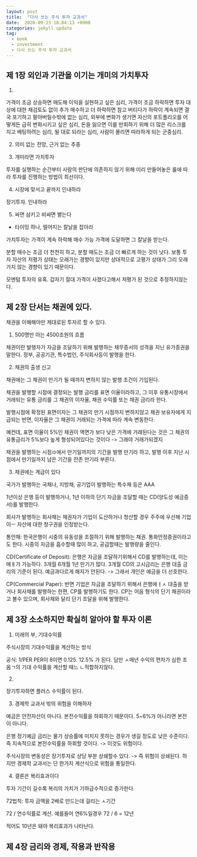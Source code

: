 ```yaml
---
layout: post
title:  "다시 쓰는 주식 투자 교과서"
date:  2020-09-23 18:04:13 +0900 
categories: jekyll update
tag:
  - book
  - investment
  - 다시 쓰는 주식 투자 교과서
---
```


## 제 1장 외인과 기관을 이기는 개미의 가치투자

1. 

가격이 조금 상승하면 매도해 이익을 실현하고 싶은 심리, 가격이 조금 하락하면 투자 대상에 대한 재검토도 없이 추가 매수하고 더 하락하면 참고 버티다가 하락이 계속되면 결국 포기하고 팔아버릴수밖에 없는 심리,  외부에 변화가 생기면 자신의 포트폴리오를 어떻게든 급히 변화시키고 싶은 심리, 돈을 잃으면 이를 만회하기 위해 더 많은 리스크를 지고 베팅하려는 심리, 될 대로 되라는 심리, 사람이 몰리면 따라하게 되는 군중심리.

2. 의미 없는 전망, 근거 없는 추종

3. 개미라면 가치투자

투자를 실행하는 순간부터 사람의 판단에 의존하지 않기 위해 미리 만들어놓은 룰에 따라 투자를 진행하는 방법이 최선이다.

4. 시장에 맞서고 끝까지 인내하라

장기투자. 인내하라

5. 싸면 삼키고 비싸면 뱉는다

* 타이밍 하나, 떨어지는 칼날을 잡아라

가치투자는 가격이 계속 하락해 매수 가능 가격에 도달하면 그 칼날을 받는다.

분할 매수는 조금 더 천천히 하고, 분할 매도는 조금 더 빠르게 하는 것이 낫다. 보통 투자 자산의 저평가 상태는 오래가는 경향이 있지만 상대적으로 고평가 상태가 그리 오래가지 않는 경향이 있기 때문이다.

모멘텀 투자의 유혹. 갑자기 절대 가격이 사졌다고해서 저평가 된 것으로 추정하지않는다.

## 제 2장 단서는 채권에 있다.

 채권을 이해해야만 제대로된 투자르 할 수 있다.

1. 500명만 아는 4500조원의 흐름

채권이란 발행자가 자금을 조달하기 위해 발행하는 채무증서의 성격을 지닌 유가증권을 말한다. 정부, 공공기관, 특수법인, 주식회사등이 발행을 한다.

2. 채권의 출생 신고

채권에는 그 채권이 만기가 될 때까지 변하지 않는 발행 조건이 기입된다.

채권을 발행할 시점에 결정되는 발행 금리를 표면 이율이라하고, 그 이후 유통시장에서 거래되는 유통 금리를 그 채권의 이자율, 채권 수익률 또는 채권 금리라 한다.

발행시점에 확정된 표면이자는 그 채권의 만기 시점까지 변하지않고 채권 보유자에게 지급되는 반면, 이자율은 그 채권이 거래되는 가격에 따라 계속 변동한다.

예컨데, 표면 이율이 5%인 채권이 액면가 보다 낮은 가격에 거래된다는 것은 그 채권의 유통금리가 5%보다 높게 형성되어있다는 것이다 -> 그래야 거래가되겠지

채권을 발행하는 시점ㅁ에서 만기일까지의 기간을 발행 만기라 하고, 발행 이후 지난 시점에서 만기일까지 남은 기간을 잔존 만기라 부른다.

3. 채권에는 계급이 있다

국가가 발행하는 국채나, 지방채, 공기업이 발행하는 특수채 등은 AAA

1년이상 은행 등이 발행하거나, 1년 이하의 단기 자금을 조달할 때는 CD(양도성 예금증서)를 발행한다.

회사가 발행하는 회사채는 채권자가 기업이 도산하거나 청산할 경우 주주에 우선해 기업이ㅡ 자산에 대한 청구권을 인정받는다.

통안채: 한국은행이 시중의 유동성을 조절하기 위해 발행하는 채권. 통화안정증권이라고도 한다. 시중의 자금을 흡수할때 많이 하고, 공급할때는 발행량을 줄인다.

CD(Certificate of Deposit): 은행은 자금을 조달하기위해서 CD를 발행하는데, 이는 매ㅐ가 가능하다. 3개월 6개월 1년 만기가 많다.
3개월 CD의 고시금리는 은행 대출 금리의 기준이 된다. 예금과다르게 해지가 안된다. -> 그래서 개인은 예금을 더 선호한다.

CP(Commercial Paper): 반면 기업은 자금을 조달하기 위해서 은행에ㅓㅅ 대출을 받거나 회사채를 발행하는 한편, CP를 발행하기도 한다. CP는 어음 형식의 단기 채권이라고 볼수 있으며, 회사채와 달리 단기 조달을 위해 발행한다. 

## 제 3장 소소하지만 확실히 알아야 할 투자 이론

1. 미래의 부, 기대수익률

주식시장의 기대수익률을 계산하는 방식

공식: 1/PER 
PER이 8이면 0.125. 12.5% 가 된다. 담만 ㅅ매년 수익의 편차가 심한 조옴ㄱ의 기대 수익률을 계산할 때느 ㄴ적합하지않다.

2. 

장기투자하면 플러스 수익률이 된다.

3. 경제학 교과서 밖의 위험을 이해하자

예금은 안전자산이 아니다. 본전수익률을 하회하기 때문이다. 5~6%가 아니라면 본전이 아니다.

은행 정기예금 금리는 물가 상승률에 미치지 못하는 경우가 생길 정도로 낮은 수준이다. 즉 지속적으로 본전수익률을 하회할 것이다. -> 이것도 위험이다.

주식시장의 변동성은 장기투자로 상당 부분 상쇄할수 있다. -> 즉 위험이 상쇄된다. 하지만 경제학 교과서는 단 한가지 계산식으로 위험을 통일한다.

4. 결론은 복리효과이다

투자 기간이 길수록 복리의 가치가 기하급수적으로 증가한다.

72법칙: 투자 금액을 2배로 만드는데 걸리는 ㅅ기간

72 / 연수익률로 계산. 예를들어 연6%일경우 72 / 6 = 12년

적어도 10년은 돼야 복리효과가 나타난다.


## 제 4장 금리와 경제, 작용과 반작용